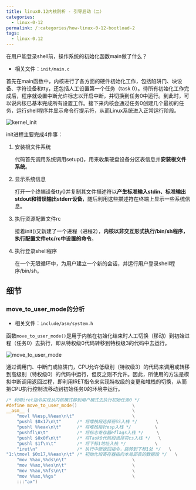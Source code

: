 ```yaml
---
title: linux0.12内核剖析 - 引导启动（二）
categories:
  - linux-0-12
permalink: /:categories/how-linux-0-12-bootload-2
tags:
  - linux-0.12
---
```


在用户能登录shell前，操作系统的初始化函数main做了什么？

<!--more-->

- 相关文件：`init/main.c`

首先在main函数中，内核进行了各方面的硬件初始化工作，包括陷阱门、块设备、字符设备和tty，还包括人工设置第一个任务（task 0）。待所有初始化工作完成后，程序就设置中断允许标志以开启中断，并切换到任务0中运行。到此时，可以说内核已基本完成所有设置工作。接下来内核会通过任务0创建几个最初的任务，运行shell程序并显示命令行提示符，从而Linux系统进入正常运行阶段。

![kernel_init](https://ultraji.xyz/assets/images/linux012/kernel_init.jpg)

init进程主要完成4件事：

1. 安装根文件系统

    代码首先调用系统调用setup()，用来收集硬盘设备分区表信息并**安装根文件系统**。

2. 显示系统信息

    打开一个终端设备tty0并复制其文件描述符以**产生标准输入stdin、标准输出stdout和错误输出stderr设备**，随后利用这些描述符在终端上显示一些系统信息。

3. 执行资源配置文件rc

    接着init()又新建了一个进程（进程2），**内核以非交互形式执行/bin/sh程序，执行配置文件etc/rc中设置的命令**。

4. 执行登录shell程序

    在一个无限循环中，为用户建立一个新的会话，并运行用户登录shell程序/bin/sh。

## 细节

### move_to_user_mode的分析

- 相关文件：`include/asm/system.h`

函数`move_to_user_mode()`是用于内核在初始化结束时人工切换（移动）到初始进程（任务0）去执行，即从特权级0代码转移到特权级3的代码中去运行。

![move_to_user_mode](https://ultraji.xyz/assets/images/linux012/move_to_user_mode.jpg)

通过调用门、中断门或陷阱门，CPU允许低级别（特权级3）的代码来调用或转移到高级别（特权级0）的代码中运行，但反之则不允许。因此，所使用的方法是模拟中断调用返回过程，即利用IRET指令来实现特权级的变更和堆栈的切换，从而把CPU执行控制流移动到初始任务0的环境中运行。

```c
/* 利用iret指令实现从内核模式移到用户模式去执行初始任务0 */
#define move_to_user_mode()						\
__asm__ (										\
    "movl %%esp,%%eax\n\t"                      \
    "pushl $0x17\n\t"      /* 将堆栈段选择符SS入栈 */       \
    "pushl %%eax\n\t"      /* 将堆栈指针esp入栈 */	        \
    "pushfl\n\t"           /* 将标志寄存器eflags入栈 */     \
    "pushl $0x0f\n\t"      /* 将Task0代码段选择符cs入栈 */	\
    "pushl $1f\n\t"        /* 将下标1地址入栈 */			\
    "iret\n"			   /* 执行中断返回指令，跳转到下标1处 */	\
"1:\tmovl $0x17,%%eax\n\t" /* 初始化段寄存器指向本局部表的数据段 */	 \
    "mov %%ax,%%ds\n\t"	    	                \
    "mov %%ax,%%es\n\t"							\
    "mov %%ax,%%fs\n\t"							\
    "mov %%ax,%%gs"								\
    :::"ax")
```